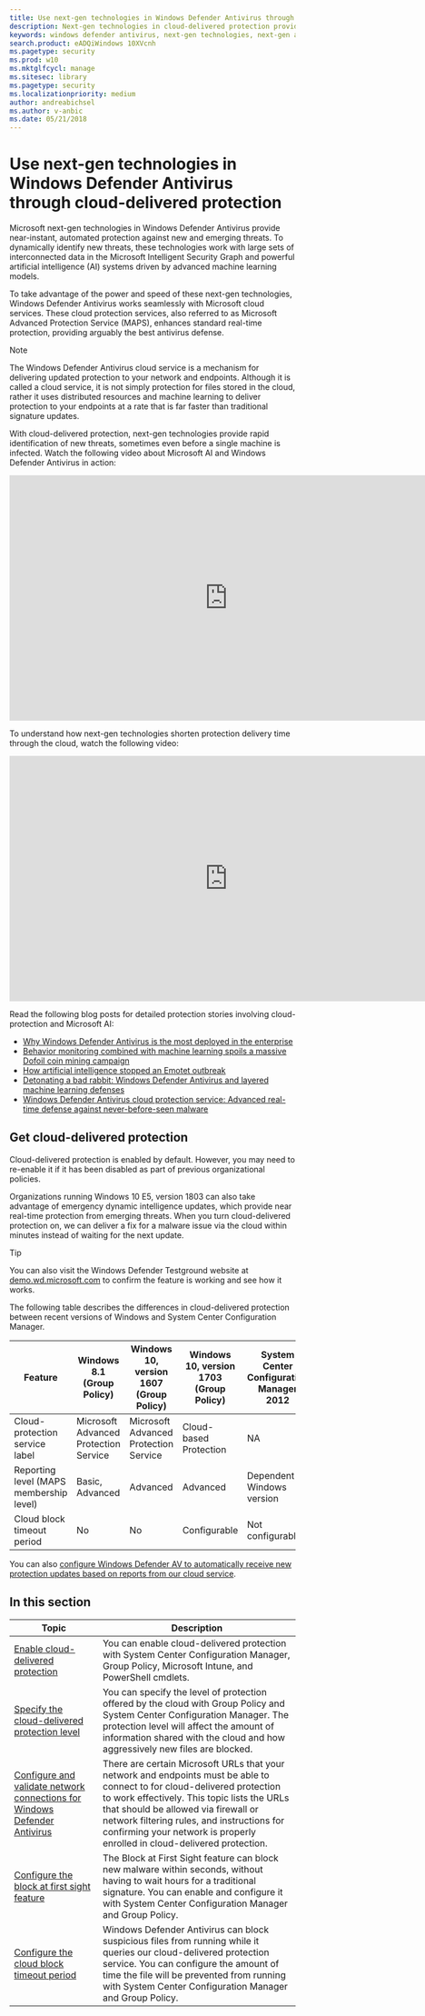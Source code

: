 ```yaml
---
title: Use next-gen technologies in Windows Defender Antivirus through cloud-delivered protection
description: Next-gen technologies in cloud-delivered protection provide an advanced level of fast, robust antivirus detection.
keywords: windows defender antivirus, next-gen technologies, next-gen av, machine learning, antimalware, security, defender, cloud, cloud-delivered protection
search.product: eADQiWindows 10XVcnh
ms.pagetype: security
ms.prod: w10
ms.mktglfcycl: manage
ms.sitesec: library
ms.pagetype: security
ms.localizationpriority: medium
author: andreabichsel
ms.author: v-anbic
ms.date: 05/21/2018
---
```


# Use next-gen technologies in Windows Defender Antivirus through cloud-delivered protection

Microsoft next-gen technologies in Windows Defender Antivirus provide near-instant, automated protection against new and emerging threats. To dynamically identify new threats, these technologies work with large sets of interconnected data in the Microsoft Intelligent Security Graph and powerful artificial intelligence (AI) systems driven by advanced machine learning models.  

To take advantage of the power and speed of these next-gen technologies, Windows Defender Antivirus works seamlessly with Microsoft cloud services. These cloud protection services, also referred to as Microsoft Advanced Protection Service (MAPS), enhances standard real-time protection, providing arguably the best antivirus defense. 


>[!NOTE] 
>The Windows Defender Antivirus cloud service is a mechanism for delivering updated protection to your network and endpoints. Although it is called a cloud service, it is not simply protection for files stored in the cloud, rather it uses distributed resources and machine learning to deliver protection to your endpoints at a rate that is far faster than traditional signature updates.

With cloud-delivered protection, next-gen technologies provide rapid identification of new threats, sometimes even before a single machine is infected. Watch the following video about Microsoft AI and Windows Defender Antivirus in action: 
 
<iframe 
src="https://www.microsoft.com/en-us/videoplayer/embed/RE1Yu4B" width="768" height="432" allowFullScreen="true" frameBorder="0" scrolling="no"></iframe>

To understand how next-gen technologies shorten protection delivery time through the cloud, watch the following video: 
 
<iframe 
src="https://videoplayercdn.osi.office.net/embed/c2f20f59-ca56-4a7b-ba23-44c60bc62c59" width="768" height="432" allowFullScreen="true" frameBorder="0" scrolling="no"></iframe>

Read the following blog posts for detailed protection stories involving cloud-protection and Microsoft AI: 

- [Why Windows Defender Antivirus is the most deployed in the enterprise](https://cloudblogs.microsoft.com/microsoftsecure/2018/03/22/why-windows-defender-antivirus-is-the-most-deployed-in-the-enterprise/) 
- [Behavior monitoring combined with machine learning spoils a massive Dofoil coin mining campaign](https://cloudblogs.microsoft.com/microsoftsecure/2018/03/07/behavior-monitoring-combined-with-machine-learning-spoils-a-massive-dofoil-coin-mining-campaign/)
- [How artificial intelligence stopped an Emotet outbreak](https://cloudblogs.microsoft.com/microsoftsecure/2018/02/14/how-artificial-intelligence-stopped-an-emotet-outbreak/)
- [Detonating a bad rabbit: Windows Defender Antivirus and layered machine learning defenses](https://cloudblogs.microsoft.com/microsoftsecure/2017/12/11/detonating-a-bad-rabbit-windows-defender-antivirus-and-layered-machine-learning-defenses/)
- [Windows Defender Antivirus cloud protection service: Advanced real-time defense against never-before-seen malware](https://cloudblogs.microsoft.com/microsoftsecure/2017/07/18/windows-defender-antivirus-cloud-protection-service-advanced-real-time-defense-against-never-before-seen-malware/) 
 
## Get cloud-delivered protection 

Cloud-delivered protection is enabled by default. However, you may need to re-enable it if it has been disabled as part of previous organizational policies.

Organizations running Windows 10 E5, version 1803 can also take advantage of emergency dynamic intelligence updates, which provide near real-time protection from emerging threats. When you turn cloud-delivered protection on, we can deliver a fix for a malware issue via the cloud within minutes instead of waiting for the next update.

>[!TIP]
>You can also visit the Windows Defender Testground website at [demo.wd.microsoft.com](https://demo.wd.microsoft.com?ocid=cx-wddocs-testground) to confirm the feature is working and see how it works.


The following table describes the differences in cloud-delivered protection between recent versions of Windows and System Center Configuration Manager.


Feature | Windows 8.1 (Group Policy) | Windows 10, version 1607 (Group Policy) | Windows 10, version 1703 (Group Policy) | System Center Configuration Manager 2012 | System Center Configuration Manager (Current Branch) | Microsoft Intune
---|---|---|---|---|---|---
Cloud-protection service label | Microsoft Advanced Protection Service | Microsoft Advanced Protection Service | Cloud-based Protection | NA | Cloud protection service | Microsoft Advanced Protection Service
Reporting level (MAPS membership level) | Basic, Advanced | Advanced | Advanced | Dependent on Windows version | Dependent on Windows version | Dependent on Windows version
Cloud block timeout period | No | No | Configurable | Not configurable | Configurable | Configurable
 
You can also [configure Windows Defender AV to automatically receive new protection updates based on reports from our cloud service](manage-event-based-updates-windows-defender-antivirus.md#cloud-report-updates).


## In this section

 Topic | Description 
---|---
[Enable cloud-delivered protection](enable-cloud-protection-windows-defender-antivirus.md) | You can enable cloud-delivered protection with System Center Configuration Manager, Group Policy, Microsoft Intune, and PowerShell cmdlets.
[Specify the cloud-delivered protection level](specify-cloud-protection-level-windows-defender-antivirus.md) | You can specify the level of protection offered by the cloud with Group Policy and System Center Configuration Manager. The protection level will affect the amount of information shared with the cloud and how aggressively new files are blocked.
[Configure and validate network connections for Windows Defender Antivirus](configure-network-connections-windows-defender-antivirus.md) | There are certain Microsoft URLs that your network and endpoints must be able to connect to for cloud-delivered protection to work effectively. This topic lists the URLs that should be allowed via firewall or network filtering rules, and instructions for confirming your network is properly enrolled in cloud-delivered protection.
[Configure the block at first sight feature](configure-block-at-first-sight-windows-defender-antivirus.md) | The Block at First Sight feature can block new malware within seconds, without having to wait hours for a traditional signature. You can enable and configure it with System Center Configuration Manager and Group Policy.
[Configure the cloud block timeout period](configure-cloud-block-timeout-period-windows-defender-antivirus.md) | Windows Defender Antivirus can block suspicious files from running while it queries our cloud-delivered protection service. You can configure the amount of time the file will be prevented from running with System Center Configuration Manager and Group Policy.
